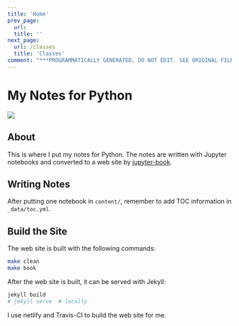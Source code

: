 ```yaml
---
title: 'Home'
prev_page:
  url: 
  title: ''
next_page:
  url: /classes
  title: 'Classes'
comment: "***PROGRAMMATICALLY GENERATED, DO NOT EDIT. SEE ORIGINAL FILES IN /content***"
---
```

# My Notes for Python

<img src="https://travis-ci.org/liao961120/pynote.svg?branch=master" class="left">

## About

This is where I put my notes for Python. The notes are written with Jupyter notebooks and converted to a web site by [jupyter-book](https://jupyter.org/jupyter-book).


## Writing Notes

After putting one notebook in `content/`, remember to add TOC information in `_data/toc.yml`.

## Build the Site

The web site is built with the following commands: 

```bash
make clean
make book
```

After the web site is built, it can be served with Jekyll:

```bash
jekyll build
# jekyll serve  # locally
```

I use netlify and Travis-CI to build the web site for me.
